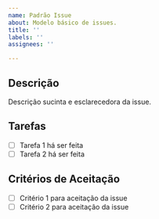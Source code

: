 ```yaml
---
name: Padrão Issue
about: Modelo básico de issues.
title: ''
labels: ''
assignees: ''

---
```


## Descrição
Descrição sucinta e esclarecedora da issue.

## Tarefas
- [ ] Tarefa 1 há ser feita
- [ ] Tarefa 2 há ser feita

## Critérios de Aceitação
- [ ] Critério 1 para aceitação da issue
- [ ] Critério 2 para aceitação da issue

